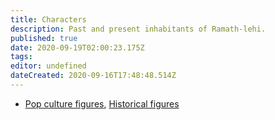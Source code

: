 ```yaml
---
title: Characters
description: Past and present inhabitants of Ramath-lehi.
published: true
date: 2020-09-19T02:00:23.175Z
tags: 
editor: undefined
dateCreated: 2020-09-16T17:48:48.514Z
---
```


- [Pop culture figures](/t/pop%20culture), [Historical figures](/t/historical%20figures)